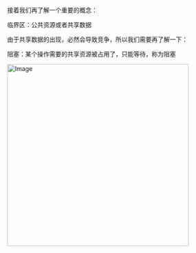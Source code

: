 接着我们再了解一个重要的概念：

临界区：公共资源或者共享数据

由于共享数据的出现，必然会导致竞争，所以我们需要再了解一下：

阻塞：某个操作需要的共享资源被占用了，只能等待，称为阻塞

<img width="422" alt="Image" src="https://github.com/user-attachments/assets/6451efec-c757-48d7-8744-eb42a77fe816" />